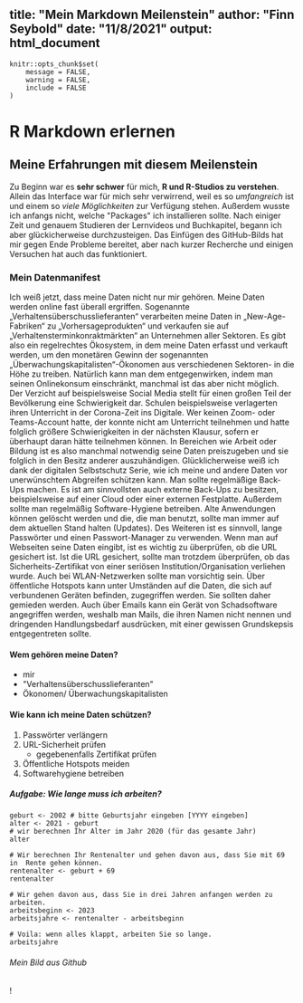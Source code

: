 title: "Mein Markdown Meilenstein"
author: "Finn Seybold"
date: "11/8/2021"
output: html_document
---

```{r setup, include=FALSE}
knitr::opts_chunk$set(
	message = FALSE,
	warning = FALSE,
	include = FALSE
)
```

# R Markdown erlernen
## Meine Erfahrungen mit diesem Meilenstein
Zu Beginn war es **sehr schwer** für mich, **R und R-Studios zu verstehen**. Allein das Interface war für mich sehr verwirrend, weil es so *umfangreich* ist und einem so *viele Möglichkeiten* zur Verfügung stehen. Außerdem wusste ich anfangs nicht, welche "Packages" ich installieren sollte. Nach einiger Zeit und genauem Studieren der Lernvideos und Buchkapitel, begann ich aber glückicherweise  durchzusteigen. Das Einfügen des GitHub-Bilds hat mir gegen Ende Probleme bereitet, aber nach kurzer Recherche und einigen Versuchen hat auch das funktioniert. 


### Mein Datenmanifest 
Ich weiß jetzt, dass meine Daten nicht nur mir gehören. Meine Daten werden online fast überall ergriffen. Sogenannte „Verhaltensüberschusslieferanten“ verarbeiten meine Daten in „New-Age-Fabriken“ zu „Vorhersageprodukten“ und verkaufen sie auf „Verhaltensterminkonraktmärkten“ an Unternehmen aller Sektoren. Es gibt also ein regelrechtes Ökosystem, in dem meine Daten erfasst und verkauft werden, um den monetären Gewinn der sogenannten „Überwachungskapitalisten“-Ökonomen aus verschiedenen Sektoren- in die Höhe zu treiben. Natürlich kann man dem entgegenwirken, indem man seinen Onlinekonsum einschränkt, manchmal ist das aber nicht möglich. Der Verzicht auf beispielsweise Social Media stellt für einen großen Teil der Bevölkerung eine Schwierigkeit dar. Schulen beispielsweise verlagerten ihren Unterricht in der Corona-Zeit ins Digitale. Wer keinen Zoom- oder Teams-Account hatte, der konnte nicht am Unterricht teilnehmen und hatte folglich größere Schwierigkeiten in der nächsten Klausur, sofern er überhaupt daran hätte teilnehmen können. In Bereichen wie Arbeit oder Bildung ist es also manchmal notwendig seine Daten preiszugeben und sie folglich in den Besitz anderer auszuhändigen.
Glücklicherweise weiß ich dank der digitalen Selbstschutz Serie, wie ich meine und andere Daten vor unerwünschtem Abgreifen schützen kann. Man sollte regelmäßige Back-Ups machen. Es ist am sinnvollsten auch externe Back-Ups zu besitzen, beispielsweise auf einer Cloud oder einer externen Festplatte. Außerdem sollte man regelmäßig Software-Hygiene betreiben. Alte Anwendungen können gelöscht werden und die, die man benutzt, sollte man immer auf dem aktuellen Stand halten (Updates). Des Weiteren ist es sinnvoll, lange Passwörter und einen Passwort-Manager zu verwenden. Wenn man auf Webseiten seine Daten eingibt, ist es wichtig zu überprüfen, ob die URL gesichert ist. Ist die URL gesichert, sollte man trotzdem überprüfen, ob das Sicherheits-Zertifikat von einer seriösen Institution/Organisation verliehen wurde. Auch bei WLAN-Netzwerken sollte man vorsichtig sein. Über öffentliche Hotspots kann unter Umständen auf die Daten, die sich auf verbundenen Geräten befinden, zugegriffen werden. Sie sollten daher gemieden werden. Auch über Emails kann ein Gerät von Schadsoftware angegriffen werden, weshalb man Mails, die ihren Namen nicht nennen und dringenden Handlungsbedarf ausdrücken, mit einer gewissen Grundskepsis entgegentreten sollte. 

#### Wem gehören meine Daten?

* mir
* "Verhaltensüberschusslieferanten"
* Ökonomen/ Überwachungskapitalisten

#### Wie kann ich meine Daten schützen?

1. Passwörter verlängern
2. URL-Sicherheit prüfen
      + gegebenenfalls Zertifikat prüfen
3. Öffentliche Hotspots meiden
4. Softwarehygiene betreiben 

##### Aufgabe: Wie lange muss ich arbeiten?

```{r Wie lange muss ich bis zur Rente arbeiten?}
geburt <- 2002 # bitte Geburtsjahr eingeben [YYYY eingeben]
alter <- 2021 - geburt
# wir berechnen Ihr Alter im Jahr 2020 (für das gesamte Jahr)
alter

# Wir berechnen Ihr Rentenalter und gehen davon aus, dass Sie mit 69 in  Rente gehen können.
rentenalter <- geburt + 69
rentenalter

# Wir gehen davon aus, dass Sie in drei Jahren anfangen werden zu arbeiten.
arbeitsbeginn <- 2023
arbeitsjahre <- rentenalter - arbeitsbeginn

# Voila: wenn alles klappt, arbeiten Sie so lange.
arbeitsjahre

```

###### Mein Bild aus Github

!
